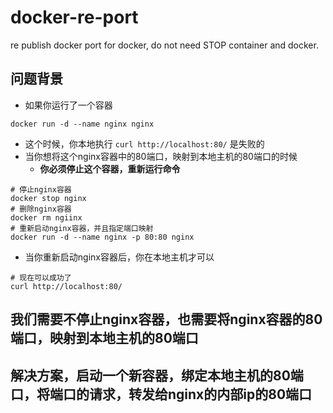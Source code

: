 # docker-re-port
re publish docker port for docker, do not need STOP container and docker.


## 问题背景
- 如果你运行了一个容器
```shell
docker run -d --name nginx nginx
```
- 这个时候，你本地执行 `curl http://localhost:80/` 是失败的
- 当你想将这个nginx容器中的80端口，映射到本地主机的80端口的时候
  - **你必须停止这个容器，重新运行命令**
```shell
# 停止nginx容器
docker stop nginx
# 删除nginx容器
docker rm ngiinx
# 重新启动nginx容器，并且指定端口映射
docker run -d --name nginx -p 80:80 nginx
```
- 当你重新启动nginx容器后，你在本地主机才可以
```shell
# 现在可以成功了
curl http://localhost:80/
```

## 我们需要不停止nginx容器，也需要将nginx容器的80端口，映射到本地主机的80端口

## 解决方案，启动一个新容器，绑定本地主机的80端口，将端口的请求，转发给nginx的内部ip的80端口

